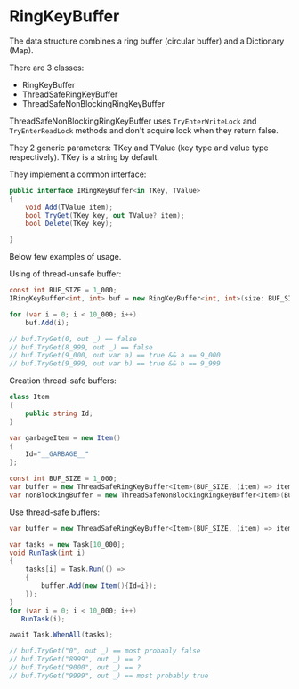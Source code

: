 # RingKeyBuffer

The data structure combines a ring buffer (circular buffer) and a Dictionary (Map).

There are 3 classes:

* RingKeyBuffer
* ThreadSafeRingKeyBuffer
* ThreadSafeNonBlockingRingKeyBuffer

ThreadSafeNonBlockingRingKeyBuffer uses `TryEnterWriteLock` and `TryEnterReadLock` methods and don't acquire lock when they return false.

They 2 generic parameters: TKey and TValue (key type and value type respectively). 
TKey is a string by default.

They implement a common interface:

```csharp
public interface IRingKeyBuffer<in TKey, TValue>
{
    void Add(TValue item);
    bool TryGet(TKey key, out TValue? item);
    bool Delete(TKey key);

}
```

Below few examples of usage.

Using of thread-unsafe buffer:

```csharp
const int BUF_SIZE = 1_000;
IRingKeyBuffer<int, int> buf = new RingKeyBuffer<int, int>(size: BUF_SIZE, getKey: i => i, garbageItem: -1);

for (var i = 0; i < 10_000; i++)
    buf.Add(i);

// buf.TryGet(0, out _) == false
// buf.TryGet(8_999, out _) == false
// buf.TryGet(9_000, out var a) == true && a == 9_000
// buf.TryGet(9_999, out var b) == true && b == 9_999

```

Creation thread-safe buffers:

```csharp
class Item
{
    public string Id;
}

var garbageItem = new Item()
{
    Id="__GARBAGE__"
};

const int BUF_SIZE = 1_000;
var buffer = new ThreadSafeRingKeyBuffer<Item>(BUF_SIZE, (item) => item.Id, garbageItem);
var nonBlockingBuffer = new ThreadSafeNonBlockingRingKeyBuffer<Item>(BUF_SIZE, (item) => item.Id, garbageItem);
```

Use thread-safe buffers:

```csharp
var buffer = new ThreadSafeRingKeyBuffer<Item>(BUF_SIZE, (item) => item.Id, garbageItem);

var tasks = new Task[10_000];
void RunTask(int i)
{
    tasks[i] = Task.Run(() =>
    {
        buffer.Add(new Item(){Id=i});
    });
}
for (var i = 0; i < 10_000; i++)
   RunTask(i);

await Task.WhenAll(tasks);

// buf.TryGet("0", out _) == most probably false 
// buf.TryGet("8999", out _) == ?
// buf.TryGet("9000", out _) == ?
// buf.TryGet("9999", out _) == most probably true
```
